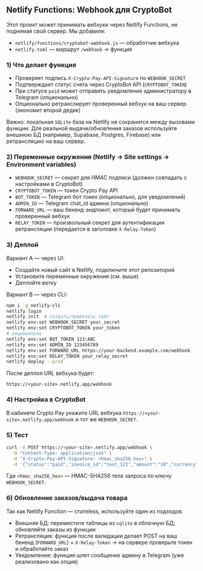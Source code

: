 ## Netlify Functions: Webhook для CryptoBot

Этот проект может принимать вебхуки через Netlify Functions, не поднимая свой сервер. Мы добавили:

- `netlify/functions/cryptobot-webhook.js` — обработчик вебхука
- `netlify.toml` — маршрут `/webhook` → функция

### 1) Что делает функция

- Проверяет подпись `X-Crypto-Pay-API-Signature` по `WEBHOOK_SECRET`
- Подтверждает статус счета через CryptoBot API (`CRYPTOBOT_TOKEN`)
- При статусе `paid` может отправить уведомление администратору в Telegram (опционально)
- Опционально ретранслирует проверенный вебхук на ваш сервер (экономит второй дедик)

Важно: локальная `SQLite` база на Netlify не сохранится между вызовами функции. Для реальной выдачи/обновления заказов используйте внешнюю БД (например, Supabase, Postgres, Firebase) или ретрансляцию на ваш сервер.

### 2) Переменные окружения (Netlify → Site settings → Environment variables)

- `WEBHOOK_SECRET` — секрет для HMAC подписи (должен совпадать с настройками в CryptoBot)
- `CRYPTOBOT_TOKEN` — токен Crypto Pay API
- `BOT_TOKEN` — Telegram бот токен (опционально, для уведомлений)
- `ADMIN_ID` — Telegram chat_id админа (опционально)
- `FORWARD_URL` — ваш бекенд-эндпоинт, который будет принимать проверенный вебхук
- `RELAY_TOKEN` — произвольный секрет для аутентификации ретрансляции (передается в заголовке `X-Relay-Token`)

### 3) Деплой

Вариант A — через UI:
- Создайте новый сайт в Netlify, подключите этот репозиторий
- Установите переменные окружения (см. выше)
- Деплойте ветку

Вариант B — через CLI:
```bash
npm i -g netlify-cli
netlify login
netlify init  # создать/привязать сайт
netlify env:set WEBHOOK_SECRET your_secret
netlify env:set CRYPTOBOT_TOKEN your_token
# опционально
netlify env:set BOT_TOKEN 123:ABC
netlify env:set ADMIN_ID 123456789
netlify env:set FORWARD_URL https://your-backend.example.com/webhook
netlify env:set RELAY_TOKEN your_relay_secret
netlify deploy --prod
```

После деплоя URL вебхука будет:
```
https://<your-site>.netlify.app/webhook
```

### 4) Настройка в CryptoBot

В кабинете Crypto Pay укажите URL вебхука `https://<your-site>.netlify.app/webhook` и тот же `WEBHOOK_SECRET`.

### 5) Тест

```bash
curl -X POST https://<your-site>.netlify.app/webhook \
  -H "Content-Type: application/json" \
  -H "X-Crypto-Pay-API-Signature: <hmac_sha256_hex>" \
  -d '{"status":"paid","invoice_id":"test_123","amount":"10","currency":"USDT"}'
```

Где `<hmac_sha256_hex>` — HMAC-SHA256 тела запроса по ключу `WEBHOOK_SECRET`.

### 6) Обновление заказов/выдача товара

Так как Netlify Function — статeless, используйте один из подходов:

- Внешняя БД: переместите таблицы из `sqlite` в облачную БД; обновляйте заказы из функции
- Ретрансляция: функция после валидации делает POST на ваш бекенд (`FORWARD_URL`) + `X-Relay-Token` → на сервере проверьте токен и обработайте заказ
- Уведомление: функция шлет сообщение админу в Telegram (уже реализовано как опция)


